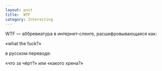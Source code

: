 ```yaml
---
layout: post
title:  WTF
category: Interesting
---
```


WTF — аббревиатура в интернет-сленге, расшифровывающаяся как:

 «what the fuck?»
 
в русском переводе:

«что за чёрт?» или «какого хрена?»